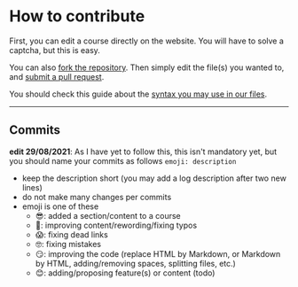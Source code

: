 # How to contribute

First, you can edit a course directly on the website. You will have to solve a captcha, but this is easy.

You can also [fork the repository](https://docs.github.com/en/get-started/quickstart/fork-a-repo#forking-a-repository). Then simply edit the file(s) you wanted to, and [submit a pull request](https://docs.github.com/en/github/collaborating-with-pull-requests/proposing-changes-to-your-work-with-pull-requests/creating-a-pull-request-from-a-fork).

You should check this guide about the [syntax you may use in our files](https://memorize.be/syntax).

---

## Commits

**edit 29/08/2021**: As I have yet to follow this, this isn't mandatory yet, but you should name your commits as follows
`emoji: description`

* keep the description short (you may add a log description after two new lines)
* do not make many changes per commits
* emoji is one of these
  * 😎: added a section/content to a course
  * 🧐: improving content/rewording/fixing typos
  * 😱: fixing dead links
  * 🤓: fixing mistakes
  * 😏: improving the code (replace HTML by Markdown, or Markdown by HTML, adding/removing spaces, splitting files, etc.)
  * 😊: adding/proposing feature(s) or content (todo)